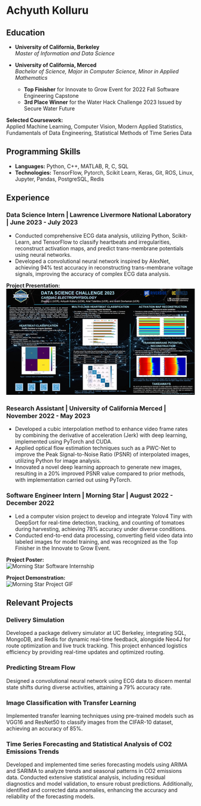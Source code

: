 # Achyuth Kolluru

## Education
- **University of California, Berkeley**  
  *Master of Information and Data Science*
  
- **University of California, Merced**  
  *Bachelor of Science, Major in Computer Science, Minor in Applied Mathematics*  
  - **Top Finisher** for Innovate to Grow Event for 2022 Fall Software Engineering Capstone  
  - **3rd Place Winner** for the Water Hack Challenge 2023 Issued by Secure Water Future

**Selected Coursework:**  
Applied Machine Learning, Computer Vision, Modern Applied Statistics, Fundamentals of Data Engineering, Statistical Methods of Time Series Data

## Programming Skills
- **Languages:** Python, C++, MATLAB, R, C, SQL
- **Technologies:** TensorFlow, Pytorch, Scikit Learn, Keras, Git, ROS, Linux, Jupyter, Pandas, PostgreSQL, Redis

## Experience

### Data Science Intern | Lawrence Livermore National Laboratory | June 2023 - July 2023
- Conducted comprehensive ECG data analysis, utilizing Python, Scikit-Learn, and TensorFlow to classify heartbeats and irregularities, reconstruct activation maps, and predict trans-membrane potentials using neural networks.
- Developed a convolutional neural network inspired by AlexNet, achieving 94% test accuracy in reconstructing trans-membrane voltage signals, improving the accuracy of complex ECG data analysis.

**Project Presentation:**  
![LLNL Data Science Project](assets/images/DSC_poster_template.jpg)

### Research Assistant | University of California Merced | November 2022 - May 2023
- Developed a cubic interpolation method to enhance video frame rates by combining the derivative of acceleration (Jerk) with deep learning, implemented using PyTorch and CUDA.
- Applied optical flow estimation techniques such as a PWC-Net to improve the Peak Signal-to-Noise Ratio (PSNR) of interpolated images, utilizing Python for image analysis.
- Innovated a novel deep learning approach to generate new images, resulting in a 20% improved PSNR value compared to prior methods, with implementation carried out using PyTorch.

### Software Engineer Intern | Morning Star | August 2022 - December 2022
- Led a computer vision project to develop and integrate Yolov4 Tiny with DeepSort for real-time detection, tracking, and counting of tomatoes during harvesting, achieving 78% accuracy under diverse conditions.
- Conducted end-to-end data processing, converting field video data into labeled images for model training, and was recognized as the Top Finisher in the Innovate to Grow Event.

**Project Poster:**  
![Morning Star Software Internship](assets/images/2022-08-Fall-CSE-Team315-poster.png)

**Project Demonstration:**  
![Morning Star Project GIF](assets/gifs/results.gif)

## Relevant Projects

### Delivery Simulation
Developed a package delivery simulator at UC Berkeley, integrating SQL, MongoDB, and Redis for dynamic real-time feedback, alongside Neo4J for route optimization and live truck tracking. This project enhanced logistics efficiency by providing real-time updates and optimized routing.

### Predicting Stream Flow
Designed a convolutional neural network using ECG data to discern mental state shifts during diverse activities, attaining a 79% accuracy rate.

### Image Classification with Transfer Learning
Implemented transfer learning techniques using pre-trained models such as VGG16 and ResNet50 to classify images from the CIFAR-10 dataset, achieving an accuracy of 85%.

### Time Series Forecasting and Statistical Analysis of CO2 Emissions Trends
Developed and implemented time series forecasting models using ARIMA and SARIMA to analyze trends and seasonal patterns in CO2 emissions data. Conducted extensive statistical analysis, including residual diagnostics and model validation, to ensure robust predictions. Additionally, identified and corrected data anomalies, enhancing the accuracy and reliability of the forecasting models.
